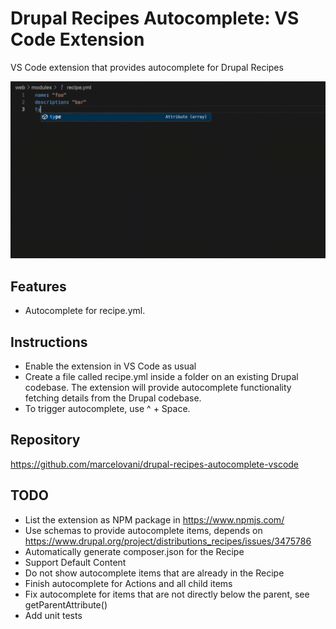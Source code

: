 # Drupal Recipes Autocomplete: VS Code Extension
VS Code extension that provides autocomplete for Drupal Recipes

![Autocomplete](docs/drupal-recipes-autocomplete.gif)

## Features

- Autocomplete for recipe.yml.

## Instructions

- Enable the extension in VS Code as usual
- Create a file called recipe.yml inside a folder on an existing Drupal codebase. The extension will provide autocomplete functionality fetching details from the Drupal codebase.
- To trigger autocomplete, use ^ + Space.

## Repository
https://github.com/marcelovani/drupal-recipes-autocomplete-vscode

## TODO
- List the extension as NPM package in https://www.npmjs.com/
- Use schemas to provide autocomplete items, depends on https://www.drupal.org/project/distributions_recipes/issues/3475786
- Automatically generate composer.json for the Recipe
- Support Default Content
- Do not show autocomplete items that are already in the Recipe
- Finish autocomplete for Actions and all child items
- Fix autocomplete for items that are not directly below the parent, see getParentAttribute()
- Add unit tests
